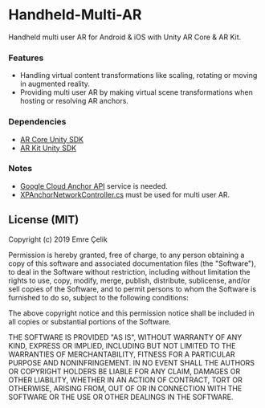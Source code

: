 # Handheld-Multi-AR
Handheld multi user AR for Android & iOS with Unity AR Core & AR Kit.

### Features
- Handling virtual content transformations like scaling, rotating or moving in augmented reality.
- Providing  multi user AR by making virtual scene transformations when hosting or resolving AR anchors.

### Dependencies 
- <a href = "https://github.com/google-ar/arcore-unity-sdk">AR Core Unity SDK</a>
- <a href = "https://bitbucket.org/Unity-Technologies/unity-arkit-plugin/src/default/">AR Kit Unity SDK</a>

### Notes
- <a href = "https://developers.google.com/ar/develop/unity/cloud-anchors/overview-unity">Google Cloud Anchor API</a> service is needed.  
- <a href = "https://github.com/emrecelik95/Handheld-Multi-AR/blob/master/Assets/HandheldMultiAR/Scripts/XPAnchorNetworkController.cs">XPAnchorNetworkController.cs</a> must be used for multi user AR.

## License (MIT)
Copyright (c) 2019 Emre Çelik

Permission is hereby granted, free of charge, to any person obtaining a copy
of this software and associated documentation files (the "Software"), to deal
in the Software without restriction, including without limitation the rights
to use, copy, modify, merge, publish, distribute, sublicense, and/or sell
copies of the Software, and to permit persons to whom the Software is
furnished to do so, subject to the following conditions:

The above copyright notice and this permission notice shall be included in all
copies or substantial portions of the Software.

THE SOFTWARE IS PROVIDED "AS IS", WITHOUT WARRANTY OF ANY KIND, EXPRESS OR
IMPLIED, INCLUDING BUT NOT LIMITED TO THE WARRANTIES OF MERCHANTABILITY,
FITNESS FOR A PARTICULAR PURPOSE AND NONINFRINGEMENT. IN NO EVENT SHALL THE
AUTHORS OR COPYRIGHT HOLDERS BE LIABLE FOR ANY CLAIM, DAMAGES OR OTHER
LIABILITY, WHETHER IN AN ACTION OF CONTRACT, TORT OR OTHERWISE, ARISING FROM,
OUT OF OR IN CONNECTION WITH THE SOFTWARE OR THE USE OR OTHER DEALINGS IN THE
SOFTWARE.
